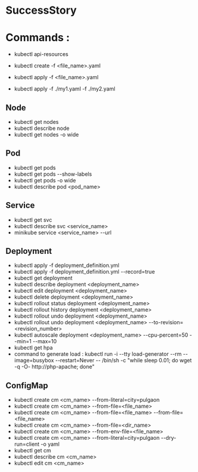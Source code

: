 # SuccessStory

# Commands :

* kubectl api-resources

* kubectl create -f <file_name>.yaml
* kubectl apply -f <file_name>.yaml
* kubectl apply -f ./my1.yaml -f ./my2.yaml

## Node

* kubectl get nodes
* kubectl describe node <nodename>
* kubectl get nodes -o wide  

## Pod

* kubectl get pods
* kubectl get pods --show-labels
* kubectl get pods -o wide
* kubectl describe pod <pod_name>

## Service
  
* kubectl get svc
* kubectl describe svc <service_name>
* minikube service <service_name> --url

## Deployment

* kubectl apply -f deployment_definition.yml
* kubectl apply -f deployment_definition.yml --record=true
* kubectl get deployment
* kubectl describe deployment <deployment_name>
* kubectl edit deployment <deployment_name>
* kubectl delete deployment <deployment_name>
* kubectl rollout status deployment <deployment_name>
* kubectl rollout history deployment <deployment_name>
* kubectl rollout undo deployment <deployment_name>
* kubectl rollout undo deployment <deployment_name> --to-revision=<revision_number>
* kubectl autoscale deployment <deployment_name> --cpu-percent=50 --min=1 --max=10
* kubectl get hpa
* command to generate load : kubectl run -i --tty load-generator --rm --image=busybox --restart=Never -- /bin/sh -c "while sleep 0.01; do wget -q -O- http://php-apache; done"

## ConfigMap
* kubectl create cm <cm_name> --from-literal=city=pulgaon
* kubectl create cm <cm_name> --from-file=<file_name>
* kubectl create cm <cm_name> --from-file=<file_name> --from-file=<file_name>
* kubectl create cm <cm_name> --from-file=<dir_name>
* kubectl create cm <cm_name> --from-env-file=<file_name>
* kubectl create cm <cm_name> --from-literal=city=pulgaon --dry-run=client -o yaml
* kubectl get cm
* kubectl describe cm <cm_name>
* kubectl edit cm <cm_name>  
  
  
  
  
  
  
  
  
